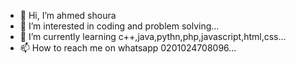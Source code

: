 - 👋 Hi, I’m ahmed shoura
- 👀 I’m interested in coding and problem solving...
- 🌱 I’m currently learning c++,java,pythn,php,javascript,html,css...
- 📫 How to reach me on whatsapp 0201024708096...

<!---
shoura279/shoura279 is a ✨ special ✨ repository because its `README.md` (this file) appears on your GitHub profile.
You can click the Preview link to take a look at your changes.
--->
